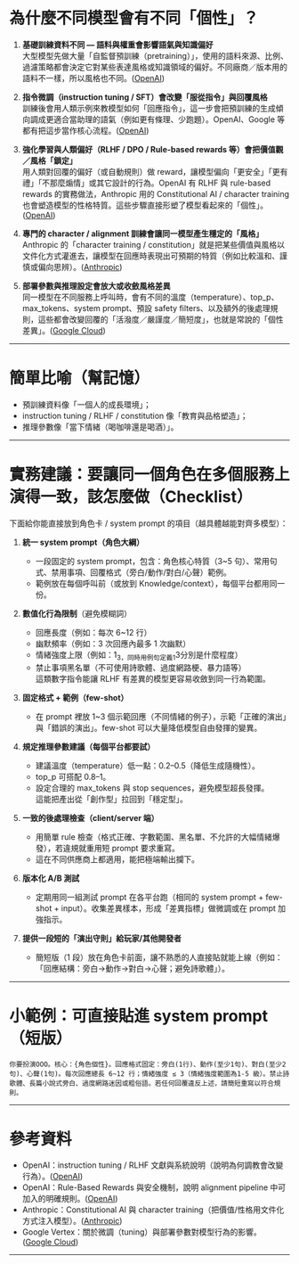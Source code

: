 <h1 id="為什麼不同模型會有不同「個性」？">為什麼不同模型會有不同「個性」？</h1>
<ol>
<li>
<p><strong>基礎訓練資料不同 — 語料與權重會影響語氣與知識偏好</strong><br>
大型模型先做大量「自監督預訓練（pretraining）」，使用的語料來源、比例、過濾策略都會決定它對某些表達風格或知識領域的偏好。不同廠商／版本用的語料不一樣，所以風格也不同。(<a href="https://cdn.openai.com/papers/gpt-4-system-card.pdf?utm_source=chatgpt.com" title="[PDF] GPT-4 System Card | OpenAI">OpenAI</a>)</p>
</li>
<li>
<p><strong>指令微調（instruction tuning / SFT）會改變「服從指令」與回覆風格</strong><br>
訓練後會用人類示例來教模型如何「回應指令」，這一步會把預訓練的生成傾向調成更適合當助理的語氣（例如更有條理、少跑題）。OpenAI、Google 等都有把這步當作核心流程。(<a href="https://cdn.openai.com/papers/Training_language_models_to_follow_instructions_with_human_feedback.pdf?utm_source=chatgpt.com" title="Training language models to follow instructions with ...">OpenAI</a>)</p>
</li>
<li>
<p><strong>強化學習與人類偏好（RLHF / DPO / Rule-based rewards 等）會把價值觀／風格「鎖定」</strong><br>
用人類對回覆的偏好（或自動規則）做 reward，讓模型偏向「更安全」「更有禮」「不那麼煽情」或其它設計的行為。OpenAI 有 RLHF 與 rule-based rewards 的實務做法，Anthropic 用的 Constitutional AI / character training 也會塑造模型的性格特質。這些步驟直接形塑了模型看起來的「個性」。(<a href="https://cdn.openai.com/papers/Training_language_models_to_follow_instructions_with_human_feedback.pdf?utm_source=chatgpt.com" title="Training language models to follow instructions with ...">OpenAI</a>)</p>
</li>
<li>
<p><strong>專門的 character / alignment 訓練會讓同一模型產生穩定的「風格」</strong><br>
Anthropic 的「character training / constitution」就是把某些價值與風格以文件化方式灌進去，讓模型在回應時表現出可預期的特質（例如比較溫和、謹慎或偏向思辨）。(<a href="https://www.anthropic.com/research/claude-character?utm_source=chatgpt.com" title="Claude's Character">Anthropic</a>)</p>
</li>
<li>
<p><strong>部署參數與推理設定會放大或收斂風格差異</strong><br>
同一模型在不同服務上呼叫時，會有不同的溫度（temperature）、top_p、max_tokens、system prompt、預設 safety filters、以及額外的後處理規則，這些都會改變回覆的「活潑度／嚴謹度／簡短度」，也就是常說的「個性差異」。(<a href="https://cloud.google.com/vertex-ai/generative-ai/docs/learn/prompts/introduction-prompt-design?utm_source=chatgpt.com" title="Introduction to prompting | Generative AI on Vertex AI">Google Cloud</a>)</p>
</li>
</ol>
<hr>
<h1 id="簡單比喻（幫記憶）">簡單比喻（幫記憶）</h1>
<ul>
<li>預訓練資料像「一個人的成長環境」；</li>
<li>instruction tuning / RLHF / constitution 像「教育與品格塑造」；</li>
<li>推理參數像「當下情緒（喝咖啡還是喝酒）」。</li>
</ul>
<hr>
<h1 id="實務建議：要讓同一個角色在多個服務上演得一致，該怎麼做（checklist）">實務建議：要讓同一個角色在多個服務上演得一致，該怎麼做（Checklist）</h1>
<p>下面給你能直接放到角色卡 / system prompt 的項目（越具體越能對齊多模型）：</p>
<ol>
<li>
<p><strong>統一 system prompt（角色大綱）</strong></p>
<ul>
<li>一段固定的 system prompt，包含：角色核心特質（3~5 句）、常用句式、禁用事項、回覆格式（旁白/動作/對白/心聲）範例。</li>
<li>範例放在每個呼叫前（或放到 Knowledge/context），每個平台都用同一份。</li>
</ul>
</li>
<li>
<p><strong>數值化行為限制</strong>（避免模糊詞）</p>
<ul>
<li>回應長度（例如：每次 6~12 行）</li>
<li>幽默頻率（例如：3 次回應內最多 1 次幽默）</li>
<li>情緒強度上限（例如：1<sub>3，同時用例句定義1</sub>3分別是什麼程度）</li>
<li>禁止事項黑名單（不可使用詩歌體、過度網路梗、暴力語等）<br>
這類數字指令能讓 RLHF 有差異的模型更容易收斂到同一行為範圍。</li>
</ul>
</li>
<li>
<p><strong>固定格式 + 範例（few-shot）</strong></p>
<ul>
<li>在 prompt 裡放 1~3 個示範回應（不同情緒的例子），示範「正確的演出」與「錯誤的演出」。few-shot 可以大量降低模型自由發揮的變異。</li>
</ul>
</li>
<li>
<p><strong>規定推理參數建議（每個平台都要試）</strong></p>
<ul>
<li>建議溫度（temperature）低一點：0.2–0.5（降低生成隨機性）。</li>
<li>top_p 可搭配 0.8–1。</li>
<li>設定合理的 max_tokens 與 stop sequences，避免模型超長發揮。<br>
這能把產出從「創作型」拉回到「穩定型」。</li>
</ul>
</li>
<li>
<p><strong>一致的後處理檢查（client/server 端）</strong></p>
<ul>
<li>用簡單 rule 檢查（格式正確、字數範圍、黑名單、不允許的大幅情緒爆發），若違規就重用短 prompt 要求重寫。</li>
<li>這在不同供應商上都適用，能把極端輸出攔下。</li>
</ul>
</li>
<li>
<p><strong>版本化 A/B 測試</strong></p>
<ul>
<li>定期用同一組測試 prompt 在各平台跑（相同的 system prompt + few-shot + input）。收集差異樣本，形成「差異指標」做微調或在 prompt 加強指示。</li>
</ul>
</li>
<li>
<p><strong>提供一段短的「演出守則」給玩家/其他開發者</strong></p>
<ul>
<li>簡短版（1 段）放在角色卡前面，讓不熟悉的人直接貼就能上線（例如：「回應結構：旁白→動作→對白→心聲；避免詩歌體」）。</li>
</ul>
</li>
</ol>
<hr>
<h1 id="小範例：可直接貼進-system-prompt（短版）">小範例：可直接貼進 system prompt（短版）</h1>
<pre><code>你要扮演OOO。核心：{角色個性}。回應格式固定：旁白(1行)、動作(至少1句)、對白(至少2句)、心聲(1句)。每次回應總長 6~12 行；情緒強度 ≤ 3（情緒強度範圍為1-5 級）。禁止詩歌體、長篇小說式旁白、過度網路迷因或粗俗語。若任何回覆違反上述，請簡短重寫以符合規則。
</code></pre>
<hr>
<h1 id="參考資料">參考資料</h1>
<ul>
<li>OpenAI：instruction tuning / RLHF 文獻與系統說明（說明為何調教會改變行為）。(<a href="https://cdn.openai.com/papers/Training_language_models_to_follow_instructions_with_human_feedback.pdf?utm_source=chatgpt.com" title="Training language models to follow instructions with ...">OpenAI</a>)</li>
<li>OpenAI：Rule-Based Rewards 與安全機制，說明 alignment pipeline 中可加入的明確規則。(<a href="https://openai.com/index/improving-model-safety-behavior-with-rule-based-rewards/?utm_source=chatgpt.com" title="Improving Model Safety Behavior with Rule-Based Rewards">OpenAI</a>)</li>
<li>Anthropic：Constitutional AI 與 character training（把價值/性格用文件化方式注入模型）。(<a href="https://www.anthropic.com/news/claudes-constitution?utm_source=chatgpt.com" title="Claude's Constitution">Anthropic</a>)</li>
<li>Google Vertex：關於微調（tuning）與部署參數對模型行為的影響。(<a href="https://cloud.google.com/vertex-ai/generative-ai/docs/models/tune-models?utm_source=chatgpt.com" title="Introduction to tuning | Generative AI on Vertex AI">Google Cloud</a>)</li>
</ul>
<hr>

